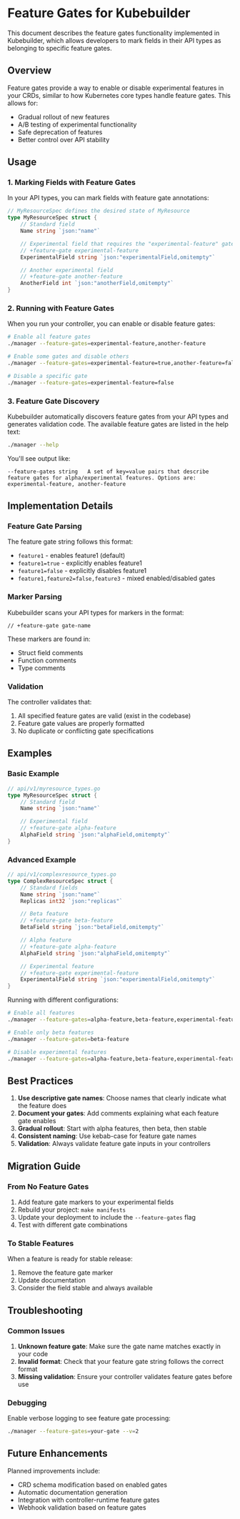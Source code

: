 # Feature Gates for Kubebuilder

This document describes the feature gates functionality implemented in Kubebuilder, which allows developers to mark fields in their API types as belonging to specific feature gates.

## Overview

Feature gates provide a way to enable or disable experimental features in your CRDs, similar to how Kubernetes core types handle feature gates. This allows for:

- Gradual rollout of new features
- A/B testing of experimental functionality
- Safe deprecation of features
- Better control over API stability

## Usage

### 1. Marking Fields with Feature Gates

In your API types, you can mark fields with feature gate annotations:

```go
// MyResourceSpec defines the desired state of MyResource
type MyResourceSpec struct {
    // Standard field
    Name string `json:"name"`

    // Experimental field that requires the "experimental-feature" gate
    // +feature-gate experimental-feature
    ExperimentalField string `json:"experimentalField,omitempty"`

    // Another experimental field
    // +feature-gate another-feature
    AnotherField int `json:"anotherField,omitempty"`
}
```

### 2. Running with Feature Gates

When you run your controller, you can enable or disable feature gates:

```bash
# Enable all feature gates
./manager --feature-gates=experimental-feature,another-feature

# Enable some gates and disable others
./manager --feature-gates=experimental-feature=true,another-feature=false

# Disable a specific gate
./manager --feature-gates=experimental-feature=false
```

### 3. Feature Gate Discovery

Kubebuilder automatically discovers feature gates from your API types and generates validation code. The available feature gates are listed in the help text:

```bash
./manager --help
```

You'll see output like:
```
--feature-gates string   A set of key=value pairs that describe feature gates for alpha/experimental features. Options are: experimental-feature, another-feature
```

## Implementation Details

### Feature Gate Parsing

The feature gate string follows this format:
- `feature1` - enables feature1 (default)
- `feature1=true` - explicitly enables feature1
- `feature1=false` - explicitly disables feature1
- `feature1,feature2=false,feature3` - mixed enabled/disabled gates

### Marker Parsing

Kubebuilder scans your API types for markers in the format:
```
// +feature-gate gate-name
```

These markers are found in:
- Struct field comments
- Function comments
- Type comments

### Validation

The controller validates that:
1. All specified feature gates are valid (exist in the codebase)
2. Feature gate values are properly formatted
3. No duplicate or conflicting gate specifications

## Examples

### Basic Example

```go
// api/v1/myresource_types.go
type MyResourceSpec struct {
    // Standard field
    Name string `json:"name"`

    // Experimental field
    // +feature-gate alpha-feature
    AlphaField string `json:"alphaField,omitempty"`
}
```

### Advanced Example

```go
// api/v1/complexresource_types.go
type ComplexResourceSpec struct {
    // Standard fields
    Name string `json:"name"`
    Replicas int32 `json:"replicas"`

    // Beta feature
    // +feature-gate beta-feature
    BetaField string `json:"betaField,omitempty"`

    // Alpha feature
    // +feature-gate alpha-feature
    AlphaField string `json:"alphaField,omitempty"`

    // Experimental feature
    // +feature-gate experimental-feature
    ExperimentalField string `json:"experimentalField,omitempty"`
}
```

Running with different configurations:

```bash
# Enable all features
./manager --feature-gates=alpha-feature,beta-feature,experimental-feature

# Enable only beta features
./manager --feature-gates=beta-feature

# Disable experimental features
./manager --feature-gates=alpha-feature,beta-feature,experimental-feature=false
```

## Best Practices

1. **Use descriptive gate names**: Choose names that clearly indicate what the feature does
2. **Document your gates**: Add comments explaining what each feature gate enables
3. **Gradual rollout**: Start with alpha features, then beta, then stable
4. **Consistent naming**: Use kebab-case for feature gate names
5. **Validation**: Always validate feature gate inputs in your controllers

## Migration Guide

### From No Feature Gates

1. Add feature gate markers to your experimental fields
2. Rebuild your project: `make manifests`
3. Update your deployment to include the `--feature-gates` flag
4. Test with different gate combinations

### To Stable Features

When a feature is ready for stable release:
1. Remove the feature gate marker
2. Update documentation
3. Consider the field stable and always available

## Troubleshooting

### Common Issues

1. **Unknown feature gate**: Make sure the gate name matches exactly in your code
2. **Invalid format**: Check that your feature gate string follows the correct format
3. **Missing validation**: Ensure your controller validates feature gates before use

### Debugging

Enable verbose logging to see feature gate processing:

```bash
./manager --feature-gates=your-gate --v=2
```

## Future Enhancements

Planned improvements include:
- CRD schema modification based on enabled gates
- Automatic documentation generation
- Integration with controller-runtime feature gates
- Webhook validation based on feature gates 